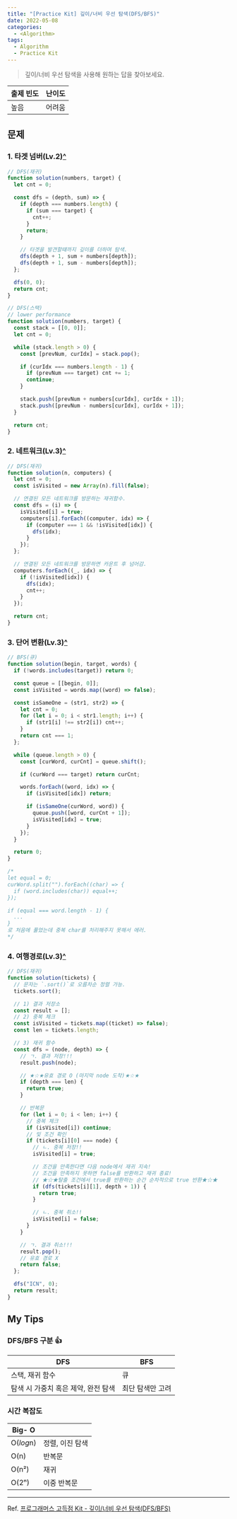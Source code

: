 ```yaml
---
title: "[Practice Kit] 깊이/너비 우선 탐색(DFS/BFS)"
date: 2022-05-08
categories:
  - <Algorithm>
tags:
  - Algorithm
  - Practice Kit
---
```


> 깊이/너비 우선 탐색을 사용해 원하는 답을 찾아보세요.

| 출제 빈도 | 난이도 |
| --------- | ------ |
| 높음      | 어려움 |

## 문제

### 1. 타겟 넘버(Lv.2)[^](https://programmers.co.kr/learn/courses/30/lessons/43165)

```js
// DFS(재귀)
function solution(numbers, target) {
  let cnt = 0;

  const dfs = (depth, sum) => {
    if (depth === numbers.length) {
      if (sum === target) {
        cnt++;
      }
      return;
    }

    // 타겟을 발견할떄까지 깊이를 더하며 탐색.
    dfs(depth + 1, sum + numbers[depth]);
    dfs(depth + 1, sum - numbers[depth]);
  };

  dfs(0, 0);
  return cnt;
}
```

```js
// DFS(스택)
// lower performance
function solution(numbers, target) {
  const stack = [[0, 0]];
  let cnt = 0;

  while (stack.length > 0) {
    const [prevNum, curIdx] = stack.pop();

    if (curIdx === numbers.length - 1) {
      if (prevNum === target) cnt += 1;
      continue;
    }

    stack.push([prevNum + numbers[curIdx], curIdx + 1]);
    stack.push([prevNum - numbers[curIdx], curIdx + 1]);
  }

  return cnt;
}
```

### 2. 네트워크(Lv.3)[^](https://programmers.co.kr/learn/courses/30/lessons/43162)

```js
// DFS(재귀)
function solution(n, computers) {
  let cnt = 0;
  const isVisited = new Array(n).fill(false);

  // 연결된 모든 네트워크를 방문하는 재귀함수.
  const dfs = (i) => {
    isVisited[i] = true;
    computers[i].forEach((computer, idx) => {
      if (computer === 1 && !isVisited[idx]) {
        dfs(idx);
      }
    });
  };

  // 연결된 모든 네트워크를 방문하면 카운트 후 넘어감.
  computers.forEach((_, idx) => {
    if (!isVisited[idx]) {
      dfs(idx);
      cnt++;
    }
  });

  return cnt;
}
```

### 3. 단어 변환(Lv.3)[^](https://programmers.co.kr/learn/courses/30/lessons/43163?language=javascript)

```js
// BFS(큐)
function solution(begin, target, words) {
  if (!words.includes(target)) return 0;

  const queue = [[begin, 0]];
  const isVisited = words.map((word) => false);

  const isSameOne = (str1, str2) => {
    let cnt = 0;
    for (let i = 0; i < str1.length; i++) {
      if (str1[i] !== str2[i]) cnt++;
    }
    return cnt === 1;
  };

  while (queue.length > 0) {
    const [curWord, curCnt] = queue.shift();

    if (curWord === target) return curCnt;

    words.forEach((word, idx) => {
      if (isVisited[idx]) return;

      if (isSameOne(curWord, word)) {
        queue.push([word, curCnt + 1]);
        isVisited[idx] = true;
      }
    });
  }

  return 0;
}

/*
let equal = 0;
curWord.split("").forEach((char) => {
  if (word.includes(char)) equal++;
});

if (equal === word.length - 1) {
  ...
}
로 처음에 풀었는데 중복 char를 처리해주지 못해서 에러.
*/
```

### 4. 여행경로(Lv.3)[^](https://programmers.co.kr/learn/courses/30/lessons/43164?language=javascript)

```js
// DFS(재귀)
function solution(tickets) {
  // 문자는 `.sort()`로 오름차순 정렬 가능.
  tickets.sort();

  // 1) 결과 저장소
  const result = [];
  // 2) 중복 체크
  const isVisited = tickets.map((ticket) => false);
  const len = tickets.length;

  // 3) 재귀 함수
  const dfs = (node, depth) => {
    // ㄱ. 결과 저장!!!
    result.push(node);

    // ★☆★유효 경로 O (마지막 node 도착)★☆★
    if (depth === len) {
      return true;
    }

    // 반복문
    for (let i = 0; i < len; i++) {
      // 중복 체크
      if (isVisited[i]) continue;
      // 및 조건 확인
      if (tickets[i][0] === node) {
        // ㄴ. 중복 저장!!
        isVisited[i] = true;

        // 조건을 만족한다면 다음 node에서 재귀 지속!
        // 조건을 만족하지 못하면 false를 반환하고 재귀 종료!
        // ★☆★탈출 조건에서 true를 반환하는 순간 순차적으로 true 반환★☆★
        if (dfs(tickets[i][1], depth + 1)) {
          return true;
        }

        // ㄴ. 중복 취소!!
        isVisited[i] = false;
      }
    }

    // ㄱ. 결과 취소!!!
    result.pop();
    // 유효 경로 X
    return false;
  };

  dfs("ICN", 0);
  return result;
}
```

## My Tips

### DFS/BFS 구분 👍

| DFS                                 | BFS              |
| ----------------------------------- | ---------------- |
| 스택, 재귀 함수                     | 큐               |
| 탐색 시 가중치 혹은 제약, 완전 탐색 | 최단 탐색만 고려 |

### 시간 복잡도

| Big- O    |                 |
| --------- | --------------- |
| O(*log*n) | 정렬, 이진 탐색 |
| O(n)      | 반복문          |
| O(n²)     | 재귀            |
| O(2ⁿ)     | 이중 반복문     |

---

Ref. [프로그래머스 고득점 Kit - 깊이/너비 우선 탐색(DFS/BFS)](https://programmers.co.kr/learn/courses/30/parts/12421)
